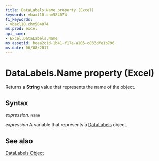 ```yaml
---
title: DataLabels.Name property (Excel)
keywords: vbaxl10.chm584074
f1_keywords:
- vbaxl10.chm584074
ms.prod: excel
api_name:
- Excel.DataLabels.Name
ms.assetid: beaa2c1d-1b41-f17a-a105-c833dfe1b796
ms.date: 06/08/2017
---
```



# DataLabels.Name property (Excel)

Returns a  **String** value that represents the name of the object.


## Syntax

 _expression_. `Name`

 _expression_ A variable that represents a [DataLabels](Excel.DataLabels(object).md) object.


## See also


[DataLabels Object](Excel.DataLabels(object).md)

